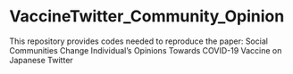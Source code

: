 # VaccineTwitter_Community_Opinion
This repository provides codes needed to reproduce the paper: Social Communities Change Individual’s Opinions Towards COVID-19 Vaccine on Japanese Twitter
